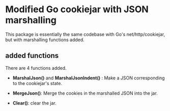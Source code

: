 
# Modified Go cookiejar with JSON marshalling

This package is essentially the same codebase with Go's net/http/cookiejar, but with marshalling functions added.


## added functions

There are 4 functions added.

* **MarshalJson()** and **MarshalJsonIndent()** : Make a JSON corresponding to the cookiejar's state.

* **MergeJson()**: Merge the cookies in the marshalled JSON into the jar.

* **Clear()**: clear the jar.

